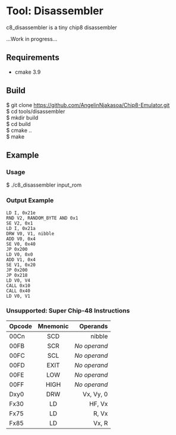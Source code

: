 # Tool: Disassembler

c8_disassembler is a tiny chip8 disassembler

...Work in progress...

## Requirements

 - cmake 3.9

## Build

$ git clone https://github.com/AngelinNjakasoa/Chip8-Emulator.git </br>
$ cd tools/disassembler  </br>
$ mkdir build  </br>
$ cd build  </br>
$ cmake ..  </br>
$ make </br>

## Example

### Usage

$ ./c8_disassembler input_rom

### Output Example

```
LD I, 0x21e
RND V2, RANDOM_BYTE AND 0x1
SE V2, 0x1
LD I, 0x21a
DRW V0, V1, nibble
ADD V0, 0x4
SE V0, 0x40
JP 0x200
LD V0, 0x0
ADD V1, 0x4
SE V1, 0x20
JP 0x200
JP 0x218
LD V0, V4
CALL 0x10
CALL 0x40
LD V0, V1
```

### Unsupported: Super Chip-48 Instructions

|Opcode|Mnemonic|Operands|
|:-----|:------:|--------:|
|00Cn|SCD|nibble|
|00FB|SCR| _No operand_ |
|00FC|SCL|_No operand_|
|00FD|EXIT|_No operand_|
|00FE|LOW|_No operand_|
|00FF|HIGH|_No operand_|
|Dxy0|DRW| Vx, Vy, 0|
|Fx30|LD| HF, Vx|
|Fx75|LD| R, Vx|
|Fx85|LD| Vx, R|
